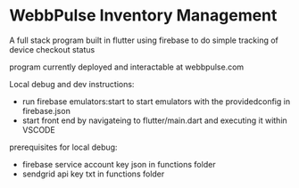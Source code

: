 # WebbPulse Inventory Management

A full stack program built in flutter using firebase to do simple tracking of device checkout status

program currently deployed and interactable at webbpulse.com

Local debug and dev instructions:
- run firebase emulators:start to start emulators with the providedconfig in firebase.json
- start front end by navigateing to flutter/main.dart and executing it within VSCODE

prerequisites for local debug:
- firebase service account key json in functions folder
- sendgrid api key txt in functions folder
